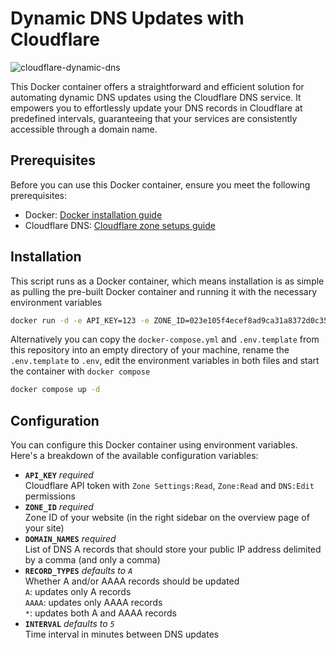 # Dynamic DNS Updates with Cloudflare

![cloudflare-dynamic-dns](https://github.com/mxmlndml/cloudflare-dynamic-dns/assets/42516330/fc6e7c3e-eb96-4fdf-924e-cf86dab70b4b)

This Docker container offers a straightforward and efficient solution for
automating dynamic DNS updates using the Cloudflare DNS service. It empowers you
to effortlessly update your DNS records in Cloudflare at predefined intervals,
guaranteeing that your services are consistently accessible through a domain
name.

## Prerequisites

Before you can use this Docker container, ensure you meet the following
prerequisites:

- Docker: [Docker installation guide](https://docs.docker.com/get-docker/)
- Cloudflare DNS:
  [Cloudflare zone setups guide](https://developers.cloudflare.com/dns/zone-setups/)

## Installation

This script runs as a Docker container, which means installation is as simple as
pulling the pre-built Docker container and running it with the necessary
environment variables

```sh
docker run -d -e API_KEY=123 -e ZONE_ID=023e105f4ecef8ad9ca31a8372d0c353 -e DOMAIN_NAMES=example.com,*.example.com mxmlndml/cloudflare-dynamic-dns
```

Alternatively you can copy the `docker-compose.yml` and `.env.template` from this repository into an
empty directory of your machine, rename the `.env.template` to `.env`, edit the environment variables in both files and start the
container with `docker compose`

```sh
docker compose up -d
```

## Configuration

You can configure this Docker container using environment variables. Here's a
breakdown of the available configuration variables:

- **`API_KEY`** _required_
  \
  Cloudflare API token with `Zone Settings:Read`, `Zone:Read` and `DNS:Edit`
  permissions
- **`ZONE_ID`** _required_
  \
  Zone ID of your website (in the right sidebar on the overview page of your
  site)
- **`DOMAIN_NAMES`** _required_
  \
  List of DNS A records that should store your public IP address delimited by a
  comma (and only a comma)
- **`RECORD_TYPES`** _defaults to `A`_
  \
  Whether A and/or AAAA records should be updated
  \
  `A`: updates only A records
  \
  `AAAA`: updates only AAAA records
  \
  `*`: updates both A and AAAA records
- **`INTERVAL`** _defaults to `5`_
  \
  Time interval in minutes between DNS updates
